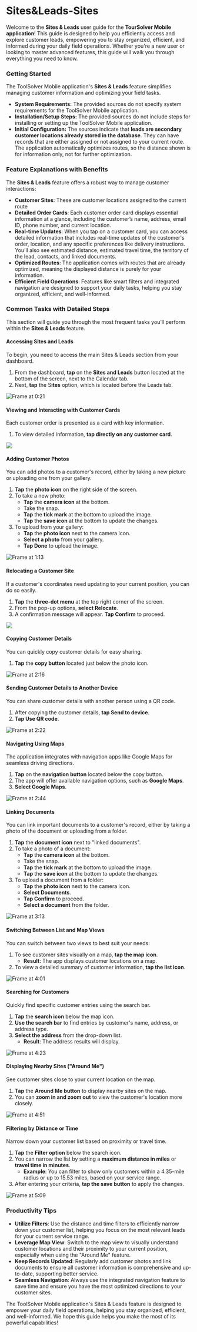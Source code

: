 # Sites\&Leads-Sites

Welcome to the **Sites & Leads** user guide for the **TourSolver Mobile application**! This guide is designed to help you efficiently access and explore customer leads, empowering you to stay organized, efficient, and informed during your daily field operations. Whether you're a new user or looking to master advanced features, this guide will walk you through everything you need to know.

### Getting Started

The ToolSolver Mobile application's **Sites & Leads** feature simplifies managing customer information and optimizing your field tasks.

* **System Requirements:** The provided sources do not specify system requirements for the ToolSolver Mobile application.
* **Installation/Setup Steps:** The provided sources do not include steps for installing or setting up the ToolSolver Mobile application.
* **Initial Configuration:** The sources indicate that **leads are secondary customer locations already stored in the database**. They can have records that are either assigned or not assigned to your current route. The application automatically optimizes routes, so the distance shown is for information only, not for further optimization.

### Feature Explanations with Benefits

The **Sites & Leads** feature offers a robust way to manage customer interactions:

* **Customer Sites**: These are customer locations assigned to the current route
* **Detailed Order Cards**: Each customer order card displays essential information at a glance, including the customer’s name, address, email ID, phone number, and current location.
* **Real-time Updates**: When you tap on a customer card, you can access detailed information that includes real-time updates of the customer's order, location, and any specific preferences like delivery instructions. You’ll also see estimated distance, estimated travel time, the territory of the lead, contacts, and linked documents.
* **Optimized Routes**: The application comes with routes that are already optimized, meaning the displayed distance is purely for your information.
* **Efficient Field Operations**: Features like smart filters and integrated navigation are designed to support your daily tasks, helping you stay organized, efficient, and well-informed.

### Common Tasks with Detailed Steps

This section will guide you through the most frequent tasks you’ll perform within the **Sites & Leads** feature.

#### Accessing Sites and Leads

To begin, you need to access the main Sites & Leads section from your dashboard.

1. From the dashboard, **tap** on the **Sites and Leads** button located at the bottom of the screen, next to the Calendar tab.
2. Next, **tap** the S**ites** option, which is located before the Leads tab.

![Frame at 0:21](../../images/Sites\&Leads-Leads_timestamp_0_to_21.png)

#### Viewing and Interacting with Customer Cards

Each customer order is presented as a card with key information.

1. To view detailed information, **tap directly on any customer card**.

![](../../.gitbook/assets/Sites.png)

#### Adding Customer Photos

You can add photos to a customer's record, either by taking a new picture or uploading one from your gallery.

1. **Tap** the **photo icon** on the right side of the screen.
2. To take a new photo:
   * **Tap** the **camera icon** at the bottom.
   * Take the snap.
   * **Tap** the **tick mark** at the bottom to upload the image.
   * **Tap** the **save icon** at the bottom to update the changes.
3. To upload from your gallery:
   * **Tap** the **photo icon** next to the camera icon.
   * **Select a photo** from your gallery.
   * **Tap Done** to upload the image.

![Frame at 1:13](../../images/Sites\&Leads-Leads_timestamp_1_to_13.png)

#### Relocating a Customer Site

If a customer's coordinates need updating to your current position, you can do so easily.

1. **Tap** the **three-dot menu** at the top right corner of the screen.
2. From the pop-up options, **select Relocate**.
3. A confirmation message will appear. **Tap Confirm** to proceed.

![](../../images/Sites\&Leads-Leads_timestamp_1_to_59.png)

#### Copying Customer Details

You can quickly copy customer details for easy sharing.

1. **Tap** the **copy button** located just below the photo icon.

![Frame at 2:16](../../images/Sites\&Leads-Leads_timestamp_2_to_16.png)

#### Sending Customer Details to Another Device

You can share customer details with another person using a QR code.

1. After copying the customer details, **tap Send to device**.
2. **Tap Use QR code**.

![Frame at 2:22](../../images/Sites\&Leads-Leads_timestamp_2_to_22.png)

#### Navigating Using Maps

The application integrates with navigation apps like Google Maps for seamless driving directions.

1. **Tap** on the **navigation button** located below the copy button.
2. The app will offer available navigation options, such as **Google Maps**.
3. **Select Google Maps**.

![Frame at 2:44](../../images/Sites\&Leads-Leads_timestamp_2_to_44.png)

#### Linking Documents

You can link important documents to a customer's record, either by taking a photo of the document or uploading from a folder.

1. **Tap** the **document icon** next to "linked documents".
2. To take a photo of a document:
   * **Tap** the **camera icon** at the bottom.
   * Take the snap.
   * **Tap** the **tick mark** at the bottom to upload the image.
   * **Tap** the **save icon** at the bottom to update the changes.
3. To upload a document from a folder:
   * **Tap** the **photo icon** next to the camera icon.
   * **Select Documents**.
   * **Tap Confirm** to proceed.
   * **Select a document** from the folder.

![Frame at 3:13](../../images/Sites\&Leads-Leads_timestamp_3_to_13.png)

#### Switching Between List and Map Views

You can switch between two views to best suit your needs:

1. To see customer sites visually on a map, **tap the map icon**.
   * **Result**: The app displays customer locations on a map.
2. To view a detailed summary of customer information, **tap the list icon**.

![Frame at 4:01](<../../.gitbook/assets/Sites (1).png>)

#### Searching for Customers

Quickly find specific customer entries using the search bar.

1. **Tap** the **search icon** below the map icon.
2. **Use the search bar** to find entries by customer's name, address, or address type.
3. **Select the address** from the drop-down list.
   * **Result**: The address results will display.

![Frame at 4:23](<../../.gitbook/assets/Sites (2).png>)

#### Displaying Nearby Sites ("Around Me")

See customer sites close to your current location on the map.

1. **Tap** the **Around Me button** to display nearby sites on the map.
2. You can **zoom in and zoom out** to view the customer's location more closely.

![Frame at 4:51](<../../.gitbook/assets/Sites (3).png>)

#### Filtering by Distance or Time

Narrow down your customer list based on proximity or travel time.

1. **Tap** the **Filter option** below the search icon.
2. You can narrow the list by setting a **maximum distance in miles** or **travel time in minutes**.
   * **Example**: You can filter to show only customers within a 4.35-mile radius or up to 15.53 miles, based on your service range.
3. After entering your criteria, **tap the save button** to apply the changes.

![Frame at 5:09](../../images/Sites\&Leads-Leads_timestamp_5_to_09.png)

### Productivity Tips

* **Utilize Filters**: Use the distance and time filters to efficiently narrow down your customer list, helping you focus on the most relevant leads for your current service range.
* **Leverage Map View**: Switch to the map view to visually understand customer locations and their proximity to your current position, especially when using the "Around Me" feature.
* **Keep Records Updated**: Regularly add customer photos and link documents to ensure all customer information is comprehensive and up-to-date, supporting better service.
* **Seamless Navigation**: Always use the integrated navigation feature to save time and ensure you have the most optimized directions to your customer sites.

The ToolSolver Mobile application's Sites & Leads feature is designed to empower your daily field operations, helping you stay organized, efficient, and well-informed. We hope this guide helps you make the most of its powerful capabilities!
